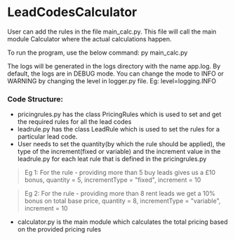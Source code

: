 # LeadCodesCalculator

User can add the rules in the file main_calc.py. This file will call the main module Calculator where the actual calculations happen.


To run the program, use the below command:
py main_calc.py


The logs will be generated in the logs directory with the name app.log. 
By default, the logs are in DEBUG mode. You can change the mode to INFO or WARNING by changing the level in logger.py file.
Eg:
level=logging.INFO


### Code Structure:

 - pricingrules.py has the class PricingRules which is used to set and get the required rules for all the lead codes
 - leadrule.py has the class LeadRule which is used to set the rules for a particular lead code. 
 - User needs to set the quantity(by which the rule should be applied), the type of the increment(fixed or variable) and the increment value in the leadrule.py for each leat rule that is defined in the pricingrules.py

> Eg 1:
> For  the rule  - providing more than 5 buy leads gives us a £10 bonus,
> quantity = 5, 
> incrementType = "fixed", 
> increment = 10

> Eg 2:
> For the rule  - providing more than 8 rent leads we get a 10% bonus on total base price,
> quantity = 8,
> incrementType = "variable",
> increment = 10

 - calculator.py is the main module which calculates the total pricing based on the provided pricing rules
